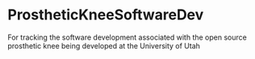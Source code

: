 # ProstheticKneeSoftwareDev

For tracking the software development associated with the open source prosthetic knee being developed at the University of Utah
